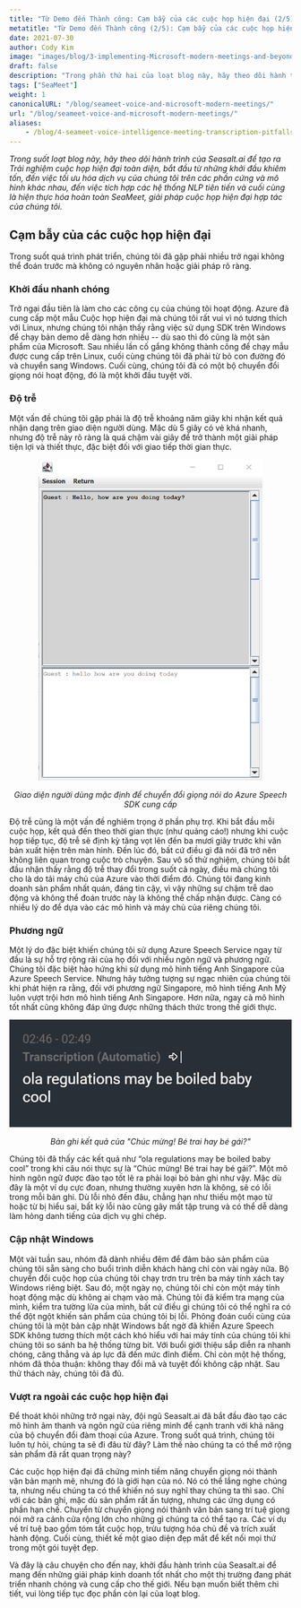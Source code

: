 ```yaml
---
title: "Từ Demo đến Thành công: Cạm bẫy của các cuộc họp hiện đại (2/5)"
metatitle: "Từ Demo đến Thành công (2/5): Cạm bẫy của các cuộc họp hiện đại"
date: 2021-07-30
author: Cody Kim
image: "images/blog/3-implementing-Microsoft-modern-meetings-and-beyond/SeaMeet animation.gif"
draft: false
description: "Trong phần thứ hai của loạt blog này, hãy theo dõi hành trình của Seasalt.ai để tạo ra SeaMeet, giải pháp cuộc họp hiện đại hợp tác của chúng tôi."
tags: ["SeaMeet"]
weight: 1  
canonicalURL: "/blog/seameet-voice-and-microsoft-modern-meetings/"
url: "/blog/seameet-voice-and-microsoft-modern-meetings/"
aliases:
    - /blog/4-seameet-voice-intelligence-meeting-transcription-pitfalls-of-microsoft-modern-meetings/
---
```


*Trong suốt loạt blog này, hãy theo dõi hành trình của Seasalt.ai để tạo ra Trải nghiệm cuộc họp hiện đại toàn diện, bắt đầu từ những khởi đầu khiêm tốn, đến việc tối ưu hóa dịch vụ của chúng tôi trên các phần cứng và mô hình khác nhau, đến việc tích hợp các hệ thống NLP tiên tiến và cuối cùng là hiện thực hóa hoàn toàn SeaMeet, giải pháp cuộc họp hiện đại hợp tác của chúng tôi.*

## Cạm bẫy của các cuộc họp hiện đại

Trong suốt quá trình phát triển, chúng tôi đã gặp phải nhiều trở ngại không thể đoán trước mà không có nguyên nhân hoặc giải pháp rõ ràng.

### Khởi đầu nhanh chóng

Trở ngại đầu tiên là làm cho các công cụ của chúng tôi hoạt động. Azure đã cung cấp một mẫu Cuộc họp hiện đại mà chúng tôi rất vui vì nó tương thích với Linux, nhưng chúng tôi nhận thấy rằng việc sử dụng SDK trên Windows để chạy bản demo dễ dàng hơn nhiều -- dù sao thì đó cũng là một sản phẩm của Microsoft. Sau nhiều lần cố gắng không thành công để chạy mẫu được cung cấp trên Linux, cuối cùng chúng tôi đã phải từ bỏ con đường đó và chuyển sang Windows. Cuối cùng, chúng tôi đã có một bộ chuyển đổi giọng nói hoạt động, đó là một khởi đầu tuyệt vời.

### Độ trễ

Một vấn đề chúng tôi gặp phải là độ trễ khoảng năm giây khi nhận kết quả nhận dạng trên giao diện người dùng. Mặc dù 5 giây có vẻ khá nhanh, nhưng độ trễ này rõ ràng là quá chậm vài giây để trở thành một giải pháp tiện lợi và thiết thực, đặc biệt đối với giao tiếp thời gian thực.

<center>
<img src="/images/blog/4-seameet-voice-intelligence-meeting-transcription-pitfalls-of-microsoft-modern-meetings/default_ui.png" style="width:400px;" alt="Giao diện người dùng mặc định để chuyển đổi giọng nói bằng Azure Speech SDK"/>

*Giao diện người dùng mặc định để chuyển đổi giọng nói do Azure Speech SDK cung cấp*
</center>

Độ trễ cũng là một vấn đề nghiêm trọng ở phần phụ trợ. Khi bắt đầu mỗi cuộc họp, kết quả đến theo thời gian thực (như quảng cáo!) nhưng khi cuộc họp tiếp tục, độ trễ sẽ định kỳ tăng vọt lên đến ba mươi giây trước khi văn bản xuất hiện trên màn hình. Đến lúc đó, bất cứ điều gì đã nói đã trở nên không liên quan trong cuộc trò chuyện. Sau vô số thử nghiệm, chúng tôi bắt đầu nhận thấy rằng độ trễ thay đổi trong suốt cả ngày, điều mà chúng tôi cho là do tải máy chủ của Azure vào thời điểm đó. Chúng tôi đang kinh doanh sản phẩm nhất quán, đáng tin cậy, vì vậy những sự chậm trễ dao động và không thể đoán trước này là không thể chấp nhận được. Càng có nhiều lý do để dựa vào các mô hình và máy chủ của riêng chúng tôi.

### Phương ngữ

Một lý do đặc biệt khiến chúng tôi sử dụng Azure Speech Service ngay từ đầu là sự hỗ trợ rộng rãi của họ đối với nhiều ngôn ngữ và phương ngữ. Chúng tôi đặc biệt hào hứng khi sử dụng mô hình tiếng Anh Singapore của Azure Speech Service. Nhưng hãy tưởng tượng sự ngạc nhiên của chúng tôi khi phát hiện ra rằng, đối với phương ngữ Singapore, mô hình tiếng Anh Mỹ luôn vượt trội hơn mô hình tiếng Anh Singapore. Hơn nữa, ngay cả mô hình tốt nhất cũng không đáp ứng được những thách thức trong thế giới thực.

<center>
<img src="/images/blog/4-seameet-voice-intelligence-meeting-transcription-pitfalls-of-microsoft-modern-meetings/bad_result.png"/>

*Bản ghi kết quả của "Chúc mừng! Bé trai hay bé gái?"*
</center>

Chúng tôi đã thấy các kết quả như “ola regulations may be boiled baby cool” trong khi câu nói thực sự là “Chúc mừng! Bé trai hay bé gái?”. Một mô hình ngôn ngữ được đào tạo tốt lẽ ra phải loại bỏ bản ghi như vậy. Mặc dù đây là một ví dụ cực đoan, nhưng thường xuyên hơn là không, sẽ có lỗi trong mỗi bản ghi. Dù lỗi nhỏ đến đâu, chẳng hạn như thiếu một mạo từ hoặc từ bị hiểu sai, bất kỳ lỗi nào cũng gây mất tập trung và có thể dễ dàng làm hỏng danh tiếng của dịch vụ ghi chép.

### Cập nhật Windows

Một vài tuần sau, nhóm đã dành nhiều đêm để đảm bảo sản phẩm của chúng tôi sẵn sàng cho buổi trình diễn khách hàng chỉ còn vài ngày nữa. Bộ chuyển đổi cuộc họp của chúng tôi chạy trơn tru trên ba máy tính xách tay Windows riêng biệt. Sau đó, một ngày nọ, chúng tôi chỉ còn một máy tính hoạt động mặc dù không ai chạm vào mã. Chúng tôi đã kiểm tra mạng của mình, kiểm tra tường lửa của mình, bất cứ điều gì chúng tôi có thể nghĩ ra có thể đột ngột khiến sản phẩm của chúng tôi bị lỗi. Phỏng đoán cuối cùng của chúng tôi là một bản cập nhật Windows bất ngờ đã khiến Azure Speech SDK không tương thích một cách khó hiểu với hai máy tính của chúng tôi khi chúng tôi so sánh ba hệ thống từng bit. Với buổi giới thiệu sắp diễn ra nhanh chóng, căng thẳng và áp lực đã đến mức đỉnh điểm. Chỉ còn một hệ thống, nhóm đã thỏa thuận: không thay đổi mã và tuyệt đối không cập nhật. Sau thử thách này, chúng tôi đã đủ.

### Vượt ra ngoài các cuộc họp hiện đại

Để thoát khỏi những trở ngại này, đội ngũ Seasalt.ai đã bắt đầu đào tạo các mô hình âm thanh và ngôn ngữ của riêng mình để cạnh tranh với khả năng của bộ chuyển đổi đàm thoại của Azure. Trong suốt quá trình, chúng tôi luôn tự hỏi, chúng ta sẽ đi đâu từ đây? Làm thế nào chúng ta có thể mở rộng sản phẩm đã rất quan trọng này?

Các cuộc họp hiện đại đã chứng minh tiềm năng chuyển giọng nói thành văn bản mạnh mẽ, nhưng đó là giới hạn của nó. Nó có thể lắng nghe chúng ta, nhưng nếu chúng ta có thể khiến nó suy nghĩ thay chúng ta thì sao. Chỉ với các bản ghi, mặc dù sản phẩm rất ấn tượng, nhưng các ứng dụng có phần hạn chế. Chuyển từ chuyển giọng nói thành văn bản sang trí tuệ giọng nói mở ra cánh cửa rộng lớn cho những gì chúng ta có thể tạo ra. Các ví dụ về trí tuệ bao gồm tóm tắt cuộc họp, trừu tượng hóa chủ đề và trích xuất hành động. Cuối cùng, thiết kế một giao diện đẹp mắt để kết nối mọi thứ trong một gói tuyệt đẹp.

Và đây là câu chuyện cho đến nay, khởi đầu hành trình của Seasalt.ai để mang đến những giải pháp kinh doanh tốt nhất cho một thị trường đang phát triển nhanh chóng và cung cấp cho thế giới. Nếu bạn muốn biết thêm chi tiết, vui lòng tiếp tục đọc phần còn lại của loạt blog.
